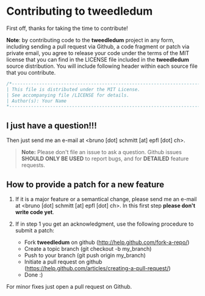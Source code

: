 # Contributing to tweedledum

First off, thanks for taking the time to contribute!

**Note**: by contributing code to the **tweedledum** project in any form, including sending a pull
request via Github, a code fragment or patch via private email, you agree to release your code under
the terms of the MIT license that you can find in the LICENSE file included in the **tweedledum**
source distribution. You will include following header within each source file that you contribute.

```c++
/*-------------------------------------------------------------------------------------------------
| This file is distributed under the MIT License.
| See accompanying file /LICENSE for details.
| Author(s): Your Name
*------------------------------------------------------------------------------------------------*/
```
## I just have a question!!!

Then just send me an e-mail at <bruno [dot] schmitt [at] epfl [dot] ch>.

> **Note:** Please don't file an issue to ask a question. Github issues **SHOULD ONLY BE USED** to
report bugs, and for **DETAILED** feature requests.

## How to provide a patch for a new feature

1. If it is a major feature or a semantical change, please send me an e-mail at 
<bruno [dot] schmitt [at] epfl [dot] ch>. In this first step **please don't write code yet**.

2. If in step 1 you get an acknowledgment, use the following procedure to submit a patch:
    * Fork **tweedledum** on github (http://help.github.com/fork-a-repo/)
    * Create a topic branch (git checkout -b my_branch)
    * Push to your branch (git push origin my_branch)
    * Initiate a pull request on github (https://help.github.com/articles/creating-a-pull-request/)
    * Done :)

For minor fixes just open a pull request on Github.
